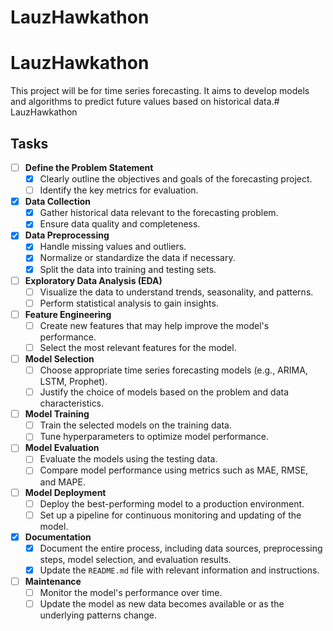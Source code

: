 # LauzHawkathon



# LauzHawkathon

This project will be for time series forecasting. It aims to develop models and algorithms to predict future values based on historical data.# LauzHawkathon

## Tasks

- [ ] **Define the Problem Statement**
  - [x] Clearly outline the objectives and goals of the forecasting project.
  - [ ] Identify the key metrics for evaluation.

- [x] **Data Collection**
  - [x] Gather historical data relevant to the forecasting problem.
  - [x] Ensure data quality and completeness.

- [x] **Data Preprocessing**
  - [x] Handle missing values and outliers.
  - [x] Normalize or standardize the data if necessary.
  - [x] Split the data into training and testing sets.

- [ ] **Exploratory Data Analysis (EDA)**
  - [ ] Visualize the data to understand trends, seasonality, and patterns.
  - [ ] Perform statistical analysis to gain insights.

- [ ] **Feature Engineering**
  - [ ] Create new features that may help improve the model's performance.
  - [ ] Select the most relevant features for the model.

- [ ] **Model Selection**
  - [ ] Choose appropriate time series forecasting models (e.g., ARIMA, LSTM, Prophet).
  - [ ] Justify the choice of models based on the problem and data characteristics.

- [ ] **Model Training**
  - [ ] Train the selected models on the training data.
  - [ ] Tune hyperparameters to optimize model performance.

- [ ] **Model Evaluation**
  - [ ] Evaluate the models using the testing data.
  - [ ] Compare model performance using metrics such as MAE, RMSE, and MAPE.

- [ ] **Model Deployment**
  - [ ] Deploy the best-performing model to a production environment.
  - [ ] Set up a pipeline for continuous monitoring and updating of the model.

- [x] **Documentation**
  - [x] Document the entire process, including data sources, preprocessing steps, model selection, and evaluation results.
  - [x] Update the `README.md` file with relevant information and instructions.

- [ ] **Maintenance**
  - [ ] Monitor the model's performance over time.
  - [ ] Update the model as new data becomes available or as the underlying patterns change.